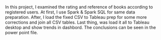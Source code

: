 In this project, I examined the rating and reference of books according to registered users.
At first, I use Spark & Spark SQL for same data preparation.
After, I load the fixed CSV to Tableau prep for some more corrections and join all CSV tables.
Last thing, was load it all to Tableau desktop and show trends in dashbord.
The conclusions can be seen in the power point file.
